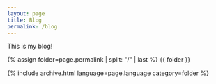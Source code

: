 ```yaml
---
layout: page
title: Blog
permalink: /blog
---
```


This is my blog!

{% assign folder=page.permalink | split: "/" | last %}
{{ folder }}

{% include archive.html language=page.language category=folder %}
